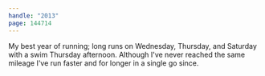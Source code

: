 ```yaml
---
handle: "2013"
page: 144714
---
```


My best year of running; long runs on Wednesday, Thursday, and Saturday with a swim Thursday afternoon. Although I've never reached the same mileage I've run faster and for longer in a single go since.
